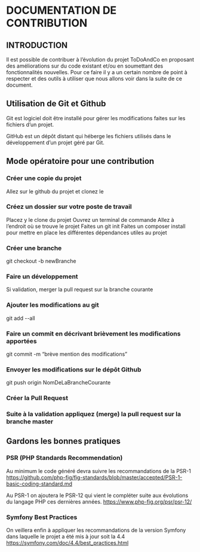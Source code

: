 # DOCUMENTATION DE CONTRIBUTION
## INTRODUCTION
Il est possible de contribuer à l’évolution du projet ToDoAndCo
en proposant des améliorations sur du code existant et/ou en soumettant des fonctionnalités nouvelles.
Pour ce faire il y a un certain nombre de point à respecter et des outils à utiliser que nous allons voir dans la suite de ce document.

## Utilisation de Git et Github

Git est logiciel doit être installé pour gérer les modifications faites sur les fichiers d’un projet.

GitHub est un dépôt distant qui héberge les fichiers utilisés dans le développement  d’un projet géré par Git.

## Mode opératoire pour une contribution

### Créer une copie du projet
Allez sur le github du projet et clonez le


### Créez un dossier sur votre poste de travail
Placez y le clone du projet
Ouvrez un terminal de commande 
Allez à l’endroit où se trouve le projet
Faites un git init
Faites un composer install pour mettre en place les différentes dépendances utiles au projet


### Créer une branche

git  checkout -b newBranche

### Faire un développement 
Si validation, merger la pull request sur la branche courante

### Ajouter les modifications au git
git  add --all

### Faire un commit en décrivant brièvement les modifications apportées
git commit -m “brève mention des modifications”

### Envoyer les modifications sur le dépôt Github
git  push origin NomDeLaBrancheCourante

### Créer la Pull Request
### Suite à la validation appliquez (merge) la pull request sur la branche master


## Gardons les bonnes pratiques 

### PSR (PHP Standards Recommendation)

Au minimum le code généré devra suivre les recommandations de la PSR-1
https://github.com/php-fig/fig-standards/blob/master/accepted/PSR-1-basic-coding-standard.md

Au PSR-1 on ajoutera le PSR-12 qui vient le compléter suite aux évolutions du langage PHP ces dernières années.
https://www.php-fig.org/psr/psr-12/


### Symfony Best Practices

On veillera enfin à appliquer les recommandations de la version Symfony dans laquelle le projet a été mis à jour soit la 4.4
https://symfony.com/doc/4.4/best_practices.html

